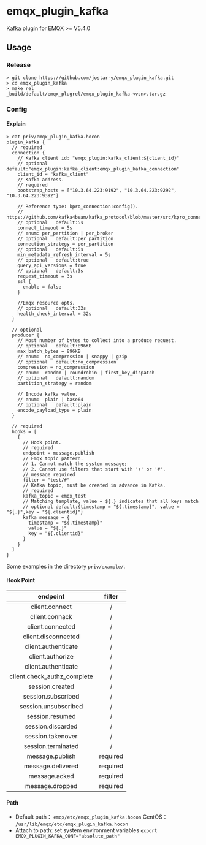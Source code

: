 # emqx_plugin_kafka

Kafka plugin for EMQX >= V5.4.0

## Usage

### Release

```shell
> git clone https://github.com/jostar-y/emqx_plugin_kafka.git
> cd emqx_plugin_kafka
> make rel
_build/default/emqx_plugrel/emqx_plugin_kafka-<vsn>.tar.gz
```

### Config

#### Explain

```shell
> cat priv/emqx_plugin_kafka.hocon
plugin_kafka {
  // required
  connection {
    // Kafka client id: "emqx_plugin:kafka_client:${client_id}"
    // optional   default:"emqx_plugin:kafka_client:emqx_plugin_kafka_connection"
    client_id = "kafka_client"
    // Kafka address.
    // required
    bootstrap_hosts = ["10.3.64.223:9192", "10.3.64.223:9292", "10.3.64.223:9392"]

    // Reference type: kpro_connection:config().
    // https://github.com/kafka4beam/kafka_protocol/blob/master/src/kpro_connection.erl
    // optional   default:5s
    connect_timeout = 5s
    // enum: per_partition | per_broker
    // optional   default:per_partition
    connection_strategy = per_partition
    // optional   default:5s
    min_metadata_refresh_interval = 5s
    // optional   default:true
    query_api_versions = true
    // optional   default:3s
    request_timeout = 3s
    ssl {
      enable = false
    }

    //Emqx resource opts.
    // optional   default:32s
    health_check_interval = 32s
  }

  // optional
  producer {
    // Most number of bytes to collect into a produce request.
    // optional   default:896KB
    max_batch_bytes = 896KB
    // enum:  no_compression | snappy | gzip
    // optional   default:no_compression
    compression = no_compression
    // enum:  random | roundrobin | first_key_dispatch
    // optional   default:random
    partition_strategy = random

    // Encode kafka value.
    // enum:  plain | base64
    // optional   default:plain
    encode_payload_type = plain
  }

  // required
  hooks = [
    {
      // Hook point.
      // required
      endpoint = message.publish
      // Emqx topic pattern.
      // 1. Cannot match the system message;
      // 2. Cannot use filters that start with '+' or '#'.
      // message required
      filter = "test/#"
      // Kafka topic, must be created in advance in Kafka.
      // required
      kafka_topic = emqx_test
      // Matching template, value = ${.} indicates that all keys match
      // optional default:{timestamp = "${.timestamp}", value = "${.}",key = "${.clientid}"}
      kafka_message = {
        timestamp = "${.timestamp}"
        value = "${.}"
        key = "${.clientid}"
      }
    }
  ]
}
```

Some examples in the directory `priv/example/`.

#### Hook Point

|          endpoint           |  filter  |
| :-------------------------: | :------: |
|       client.connect        |    /     |
|       client.connack        |    /     |
|      client.connected       |    /     |
|     client.disconnected     |    /     |
|     client.authenticate     |    /     |
|      client.authorize       |    /     |
|     client.authenticate     |    /     |
| client.check_authz_complete |    /     |
|       session.created       |    /     |
|     session.subscribed      |    /     |
|    session.unsubscribed     |    /     |
|       session.resumed       |    /     |
|      session.discarded      |    /     |
|      session.takenover      |    /     |
|     session.terminated      |    /     |
|       message.publish       | required |
|      message.delivered      | required |
|        message.acked        | required |
|       message.dropped       | required |

#### Path

- Default path： `emqx/etc/emqx_plugin_kafka.hocon`
  CentOS： `/usr/lib/emqx/etc/emqx_plugin_kafka.hocon`
- Attach to path:  set system environment variables  `export EMQX_PLUGIN_KAFKA_CONF="absolute_path"`